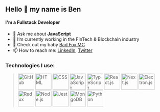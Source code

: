 ## Hello 👋 my name is Ben

#### I'm a Fullstack Developer

- 💬 Ask me about <b>JavaScript</b>
- 🌱 I’m currently working in the FinTech & Blockchain industry
- 🦊 Check out my baby [Bad Fox MC](https://badfoxmc.com)
- 📫 How to reach me: [LinkedIn](https://www.linkedin.com/in/ben-elferink-37ba251b9), [Twitter](https://twitter.com/BenElferink)

### Technologies I use:

> <img src='https://github.com/belferink1996/belferink1996/blob/main/icons/github.svg' alt='GitHub' height='50' /> <img src='https://github.com/belferink1996/belferink1996/blob/main/icons/html.svg' alt='HTML' height='50' /> <img src='https://github.com/belferink1996/belferink1996/blob/main/icons/css.svg' alt='CSS' height='50' /> <img src='https://github.com/belferink1996/belferink1996/blob/main/icons/javascript.svg' alt='JavaScript' height='50' /> <img src='https://github.com/belferink1996/belferink1996/blob/main/icons/typescript.svg' alt='TypeScript' height='50' /> <img src='https://github.com/belferink1996/belferink1996/blob/main/icons/react.svg' alt='React.js' height='50' /> <img src='https://github.com/belferink1996/belferink1996/blob/main/icons/next.svg' alt='Next.js' height='50' /> <img src='https://github.com/belferink1996/belferink1996/blob/main/icons/electron.svg' alt='Electron.js' height='50' /> <img src='https://github.com/belferink1996/belferink1996/blob/main/icons/redux.svg' alt='Redux' height='50' /> <img src='https://github.com/belferink1996/belferink1996/blob/main/icons/nodejs.svg' alt='Node.js' height='50' /> <img src='https://github.com/belferink1996/belferink1996/blob/main/icons/jest.svg' alt='Jest' height='50' /> <img src='https://github.com/belferink1996/belferink1996/blob/main/icons/mongodb.svg' alt='MongoDB' height='50' /> <img src='https://github.com/belferink1996/belferink1996/blob/main/icons/python.svg' alt='Python' height='50' />
